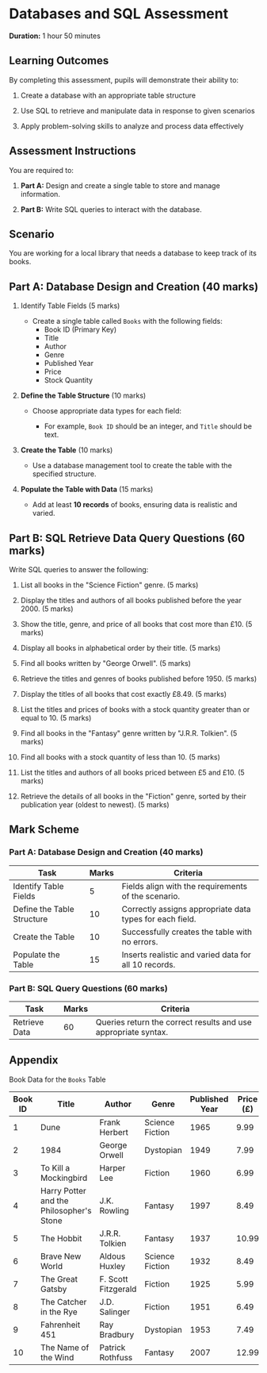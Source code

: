 # Databases and SQL Assessment

**Duration:** 1 hour 50 minutes

## Learning Outcomes

By completing this assessment, pupils will demonstrate their ability to:


1. Create a database with an appropriate table structure

2. Use SQL to retrieve and manipulate data in response to given scenarios

3. Apply problem-solving skills to analyze and process data effectively

## Assessment Instructions

You are required to:

1. **Part A:** Design and create a single table to store and manage information.

2. **Part B:** Write SQL queries to interact with the database.

## Scenario

You are working for a local library that needs a database to keep track of its books.

## Part A: Database Design and Creation (40 marks)

1. Identify Table Fields (5 marks)

   - Create a single table called `Books` with the following fields:
     - Book ID (Primary Key)
     - Title
     - Author
     - Genre
     - Published Year
     - Price
     - Stock Quantity

2. **Define the Table Structure** (10 marks)

   - Choose appropriate data types for each field:

     - For example, `Book ID` should be an integer, and `Title` should be text.

3. **Create the Table** (10 marks)

   - Use a database management tool to create the table with the specified structure.

4. **Populate the Table with Data** (15 marks)

   - Add at least **10 records** of books, ensuring data is realistic and varied.

## Part B: SQL Retrieve Data Query Questions (60 marks)

Write SQL queries to answer the following:

1. List all books in the "Science Fiction" genre. (5 marks)

2. Display the titles and authors of all books published before the year 2000. (5 marks)

3. Show the title, genre, and price of all books that cost more than £10. (5 marks)

4. Display all books in alphabetical order by their title. (5 marks)

5. Find all books written by "George Orwell". (5 marks)

6. Retrieve the titles and genres of books published before 1950. (5 marks)

7. Display the titles of all books that cost exactly £8.49. (5 marks)

8. List the titles and prices of books with a stock quantity greater than or equal to 10. (5 marks)

9. Find all books in the "Fantasy" genre written by "J.R.R. Tolkien". (5 marks)

10. Find all books with a stock quantity of less than 10. (5 marks)

11. List the titles and authors of all books priced between £5 and £10. (5 marks)

12. Retrieve the details of all books in the "Fiction" genre, sorted by their publication year (oldest to newest). (5 marks)

## Mark Scheme

### Part A: Database Design and Creation (40 marks)

| Task                    | Marks | Criteria                                                                 |
|-------------------------|-------|-------------------------------------------------------------------------|
| Identify Table Fields   | 5     | Fields align with the requirements of the scenario.                     |
| Define the Table Structure | 10 | Correctly assigns appropriate data types for each field.                |
| Create the Table        | 10    | Successfully creates the table with no errors.                          |
| Populate the Table      | 15    | Inserts realistic and varied data for all 10 records.                   |

### Part B: SQL Query Questions (60 marks)

| Task                | Marks | Criteria                                                                 |
|---------------------|-------|-------------------------------------------------------------------------|
| Retrieve Data       | 60    | Queries return the correct results and use appropriate syntax.           |



## Appendix

Book Data for the `Books` Table

| **Book ID** | **Title**                     | **Author**          | **Genre**           | **Published Year** | **Price (£)** | **Stock Quantity** |
|-------------|--------------------------------|---------------------|---------------------|--------------------|---------------|--------------------|
| 1           | Dune                          | Frank Herbert       | Science Fiction     | 1965               | 9.99          | 12                 |
| 2           | 1984                          | George Orwell       | Dystopian           | 1949               | 7.99          | 8                  |
| 3           | To Kill a Mockingbird         | Harper Lee          | Fiction             | 1960               | 6.99          | 5                  |
| 4           | Harry Potter and the Philosopher's Stone | J.K. Rowling    | Fantasy            | 1997               | 8.49          | 15                 |
| 5           | The Hobbit                    | J.R.R. Tolkien      | Fantasy             | 1937               | 10.99         | 7                  |
| 6           | Brave New World               | Aldous Huxley       | Science Fiction     | 1932               | 8.49          | 10                 |
| 7           | The Great Gatsby              | F. Scott Fitzgerald | Fiction             | 1925               | 5.99          | 9                  |
| 8           | The Catcher in the Rye        | J.D. Salinger       | Fiction             | 1951               | 6.49          | 4                  |
| 9           | Fahrenheit 451                | Ray Bradbury        | Dystopian           | 1953               | 7.49          | 3                  |
| 10          | The Name of the Wind          | Patrick Rothfuss    | Fantasy             | 2007               | 12.99         | 6                  |
